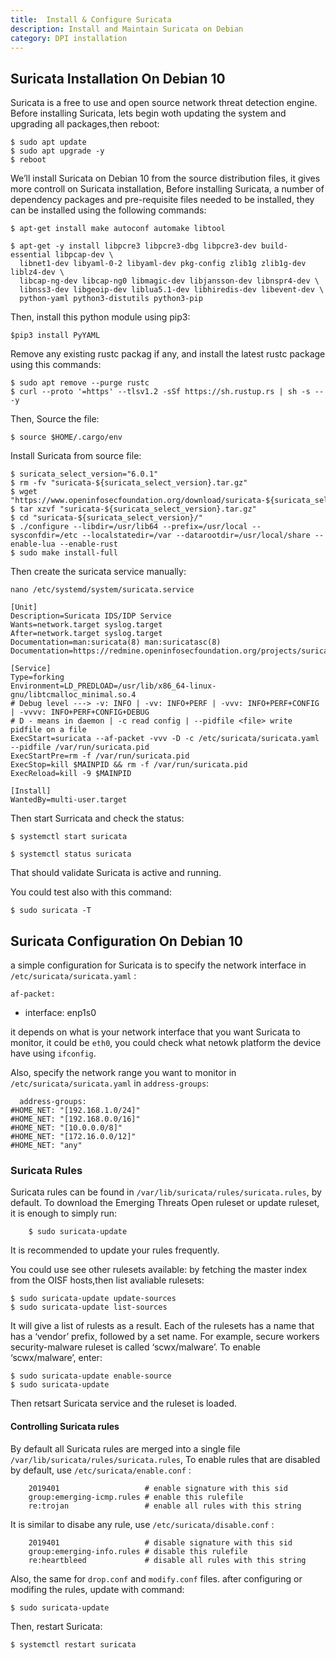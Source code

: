 ```yaml
---
title:  Install & Configure Suricata
description: Install and Maintain Suricata on Debian
category: DPI installation
---
```



## Suricata Installation On Debian 10

Suricata is a free to use and open source network threat detection engine. Before installing Suricata, lets begin woth updating the system and upgrading all packages,then reboot:

	$ sudo apt update
	$ sudo apt upgrade -y
	$ reboot 

We’ll install Suricata on Debian 10 from the source distribution files, it gives more controll on Suricata installation, Before installing Suricata, a number of dependency packages and pre-requisite files needed to be installed, they can be installed using the following commands:

	$ apt-get install make autoconf automake libtool

	$ apt-get -y install libpcre3 libpcre3-dbg libpcre3-dev build-essential libpcap-dev \
      libnet1-dev libyaml-0-2 libyaml-dev pkg-config zlib1g zlib1g-dev liblz4-dev \
      libcap-ng-dev libcap-ng0 libmagic-dev libjansson-dev libnspr4-dev \
      libnss3-dev libgeoip-dev liblua5.1-dev libhiredis-dev libevent-dev \
      python-yaml python3-distutils python3-pip 

 Then, install this python module using pip3:

 	$pip3 install PyYAML

Remove any existing rustc packag if any, and install the latest rustc package using this commands:

	$ sudo apt remove --purge rustc
	$ curl --proto '=https' --tlsv1.2 -sSf https://sh.rustup.rs | sh -s -- -y

Then, Source the file:

	$ source $HOME/.cargo/env

Install Suricata from source file:

	$ suricata_select_version="6.0.1"
	$ rm -fv "suricata-${suricata_select_version}.tar.gz"
	$ wget "https://www.openinfosecfoundation.org/download/suricata-${suricata_select_version}.tar.gz"
	$ tar xzvf "suricata-${suricata_select_version}.tar.gz"
	$ cd "suricata-${suricata_select_version}/"
	$ ./configure --libdir=/usr/lib64 --prefix=/usr/local --sysconfdir=/etc --localstatedir=/var --datarootdir=/usr/local/share --enable-lua --enable-rust
	$ sudo make install-full

Then create the suricata service manually:

	nano /etc/systemd/system/suricata.service

	[Unit]
	Description=Suricata IDS/IDP Service
	Wants=network.target syslog.target
	After=network.target syslog.target
	Documentation=man:suricata(8) man:suricatasc(8)
	Documentation=https://redmine.openinfosecfoundation.org/projects/suricata/wiki

	[Service]
	Type=forking
	Environment=LD_PREDLOAD=/usr/lib/x86_64-linux-gnu/libtcmalloc_minimal.so.4
	# Debug level ---> -v: INFO | -vv: INFO+PERF | -vvv: INFO+PERF+CONFIG | -vvvv: INFO+PERF+CONFIG+DEBUG
	# D - means in daemon | -c read config | --pidfile <file> write pidfile on a file
	ExecStart=suricata --af-packet -vvv -D -c /etc/suricata/suricata.yaml --pidfile /var/run/suricata.pid
	ExecStartPre=rm -f /var/run/suricata.pid
	ExecStop=kill $MAINPID && rm -f /var/run/suricata.pid
	ExecReload=kill -9 $MAINPID

	[Install]
	WantedBy=multi-user.target


Then start Surricata and check the status:

	$ systemctl start suricata 

	$ systemctl status suricata

That should validate Suricata is active and running. 

You could test also with this command:
	
	$ sudo suricata -T




## Suricata Configuration On Debian 10

a simple configuration for Suricata is to specify the network interface in `/etc/suricata/suricata.yaml` :
	
	af-packet:
  - interface: enp1s0

it depends on what is your network interface that you want Suricata to monitor, it could be  `eth0`, you could check what netowk platform the device have using  ` ifconfig `.

Also, specify the network range you want to monitor in `/etc/suricata/suricata.yaml` in `address-groups`:	

	  address-groups:
    #HOME_NET: "[192.168.1.0/24]"
    #HOME_NET: "[192.168.0.0/16]"
    #HOME_NET: "[10.0.0.0/8]"
    #HOME_NET: "[172.16.0.0/12]"
    #HOME_NET: "any"


### Suricata Rules 

Suricata rules can be found in  `/var/lib/suricata/rules/suricata.rules`, by default. To download the Emerging Threats Open ruleset or update ruleset, it is enough to simply run:

		$ sudo suricata-update

It is recommended to update your rules frequently.

You could use see other rulesets available: by fetching the master index from the OISF hosts,then list avaliable rulesets:

	$ sudo suricata-update update-sources
	$ sudo suricata-update list-sources

It will give a list of rulests as a result. Each of the rulesets has a name that has a ‘vendor’ prefix, followed by a set name. For example, secure workers security-malware ruleset is called ‘scwx/malware’. To enable ‘scwx/malware’, enter:

	$ sudo suricata-update enable-source
	$ sudo suricata-update

Then retsart Suricata service and the ruleset is loaded. 

#### Controlling Suricata rules

By default all Suricata rules are merged into a single file `/var/lib/suricata/rules/suricata.rules`, To enable rules that are disabled by default, use `/etc/suricata/enable.conf` :

		2019401                   # enable signature with this sid
		group:emerging-icmp.rules # enable this rulefile
		re:trojan                 # enable all rules with this string

It is similar to disabe any rule, use  `/etc/suricata/disable.conf` :

		2019401                   # disable signature with this sid
		group:emerging-info.rules # disable this rulefile
		re:heartbleed             # disable all rules with this string

Also, the same for `drop.conf` and `modify.conf` files. after configuring or modifing the rules, update with command:

	$ sudo suricata-update

Then, restart Suricata:

	$ systemctl restart suricata